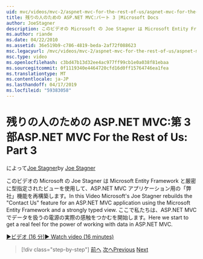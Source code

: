 ```yaml
---
uid: mvc/videos/mvc-2/aspnet-mvc-for-the-rest-of-us/aspnet-mvc-for-the-rest-of-us-part-3
title: 残りの人のための ASP.NET MVC:パート 3 |Microsoft Docs
author: JoeStagner
description: このビデオの Microsoft の Joe Stagner は Microsoft Entity Framework と厳密に ty を使用して、ASP.NET MVC アプリケーション用の問い合わせ 機能を再構築しています.
ms.author: riande
ms.date: 04/22/2010
ms.assetid: 36e519b9-c786-4819-beda-2af72f088623
msc.legacyurl: /mvc/videos/mvc-2/aspnet-mvc-for-the-rest-of-us/aspnet-mvc-for-the-rest-of-us-part-3
msc.type: video
ms.openlocfilehash: c3bd47b13d32ee4ac977ff99cb1e0a038f81ebaa
ms.sourcegitcommit: 0f1119340e4464720cfd16d0ff15764746ea1fea
ms.translationtype: MT
ms.contentlocale: ja-JP
ms.lasthandoff: 04/17/2019
ms.locfileid: "59383058"
---
```

# <a name="aspnet-mvc-for-the-rest-of-us-part-3"></a><span data-ttu-id="e1f8b-103">残りの人のための ASP.NET MVC:第 3 部</span><span class="sxs-lookup"><span data-stu-id="e1f8b-103">ASP.NET MVC For the Rest of Us: Part 3</span></span>

<span data-ttu-id="e1f8b-104">によって[Joe Stagner](https://github.com/JoeStagner)</span><span class="sxs-lookup"><span data-stu-id="e1f8b-104">by [Joe Stagner](https://github.com/JoeStagner)</span></span>

<span data-ttu-id="e1f8b-105">このビデオの Microsoft の Joe Stagner は Microsoft Entity Framework と厳密に型指定されたビューを使用して、ASP.NET MVC アプリケーション用の「弊社」機能を再構築します。</span><span class="sxs-lookup"><span data-stu-id="e1f8b-105">In this Video Microsoft's Joe Stagner rebuilds the "Contact Us" feature for an ASP.NET MVC application using the Microsoft Entity Framework and a strongly typed view.</span></span> <span data-ttu-id="e1f8b-106">ここで私たちは、ASP.NET MVC でデータを扱うの電源の実際の感触をつかむを開始します。</span><span class="sxs-lookup"><span data-stu-id="e1f8b-106">Here we start to get a real feel for the power of working with data in ASP.NET MVC.</span></span>

[<span data-ttu-id="e1f8b-107">&#9654;ビデオ (16 分)</span><span class="sxs-lookup"><span data-stu-id="e1f8b-107">&#9654; Watch video (16 minutes)</span></span>](https://channel9.msdn.com/Blogs/ASP-NET-Site-Videos/aspnet-mvc-for-the-rest-of-us-part-3)

> [!div class="step-by-step"]
> <span data-ttu-id="e1f8b-108">[前へ](aspnet-mvc-for-the-rest-of-us-part-2.md)
> [次へ](aspnet-mvc-for-the-rest-of-us-part-4.md)</span><span class="sxs-lookup"><span data-stu-id="e1f8b-108">[Previous](aspnet-mvc-for-the-rest-of-us-part-2.md)
[Next](aspnet-mvc-for-the-rest-of-us-part-4.md)</span></span>
